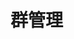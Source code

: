 # 群管理

<!-- ### 🚫获取群资料信息

暂不对外开放

### 🚫获取机器人加入群列表

暂不对外开放 -->

<!-- ## 群成员

### 获取群内成员列表

\[内邀开放\]

::: tip 说明
获取群成员 openid 列表
:::

- **请求**

<table>
	<tr>
	  <th colspan="2">基本</th>
	</tr>
  <tr>
    <td>HTTP URL</td>
    <td>/v2/groups/{group_openid}/members</td>
	</tr>
  <tr>
    <td>HTTP Method</td>
    <td>POST</td>
	</tr>
</table>

- **路径参数**

| **属性** | **类型** | **必填** | **说明** |
| --- | --- | --- | --- |
| group_openid | string | 是 | 群聊的 openid |

- **请求参数**

| **属性** | **类型** | **必填** | **说明** |
| --- | --- | --- | --- |
| limit | int | 否 | 每页限制数量 1-500 |
| start_index | int | 否 | 首页输入 0，后续填入返回参数的 next_index |

- **返回参数**

| **属性** | **类型** | **说明** |
| --- | --- | --- |
| members | object[] | openid 列表{member_openid:'',join_timestamp: 0} |
| next_index | int | 下一页的拉取标记位 |

- **错误码**

 -->

<!-- ### 事件

#### 🚫用户加入群聊

暂不对外开放

#### 🚫用户退出群聊

暂不对外开放

## 三方平台

### 🚫获取小程序链接

暂不对外开放 -->
